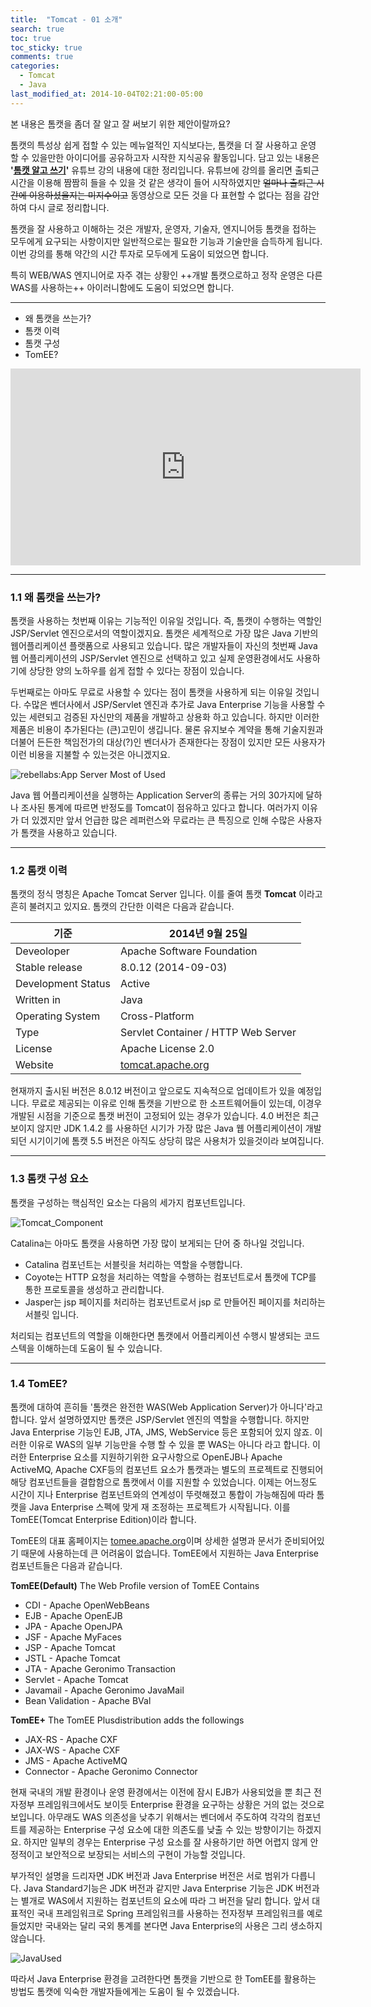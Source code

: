 ```yaml
---
title:  "Tomcat - 01 소개"
search: true
toc: true
toc_sticky: true
comments: true
categories: 
  - Tomcat
  - Java
last_modified_at: 2014-10-04T02:21:00-05:00
---
```


본 내용은 톰캣을 좀더 잘 알고 잘 써보기 위한 제안이랄까요?

톰캣의 특성상 쉽게 접할 수 있는 메뉴얼적인 지식보다는, 톰캣을 더 잘 사용하고 운영 할 수 있을만한 아이디어를 공유하고자 시작한 지식공유 활동입니다. 담고 있는 내용은 **'[톰캣 알고 쓰기](http://www.youtube.com/playlist?list=PLQUXE_kb6KOj0mvxoAGrz3FT9EDL3fa1z)'** 유튜브 강의 내용에 대한 정리입니다. 유튜브에 강의를 올리면 출퇴근 시간을 이용해 짬짬히 들을 수 있을 것 같은 생각이 들어 시작하였지만 ~~얼마나 출퇴근 시간에 이용하셨을지는 미지수이고~~ 동영상으로 모든 것을 다 표현할 수 없다는 점을 감안하여 다시 글로 정리합니다.

톰캣을 잘 사용하고 이해하는 것은 개발자, 운영자, 기술자, 엔지니어등 톰캣을 접하는 모두에게 요구되는 사항이지만 일반적으로는 필요한 기능과 기술만을 습득하게 됩니다. 이번 강의를 통해 약간의 시간 투자로 모두에게 도움이 되었으면 합니다.

특히 WEB/WAS 엔지니어로 자주 겪는 상황인 ++개발 톰캣으로하고 정작 운영은 다른 WAS를 사용하는++ 아이러니함에도 도움이 되었으면 합니다.

---

- 왜 톰캣을 쓰는가?
- 톰캣 이력
- 톰캣 구성
- TomEE?

<iframe width="560" height="315" src="https://www.youtube.com/embed/P3H-7G_Y3rI" frameborder="0" allow="accelerometer; autoplay; encrypted-media; gyroscope; picture-in-picture" allowfullscreen></iframe>

- - -

### 1.1 왜 톰캣을 쓰는가?
톰캣을 사용하는 첫번째 이유는 기능적인 이유일 것입니다. 즉, 톰캣이 수행하는 역할인 JSP/Servlet 엔진으로서의 역할이겠지요. 톰캣은 세계적으로 가장 많은 Java 기반의 웹어플리케이션 플랫폼으로 사용되고 있습니다. 많은 개발자들이 자신의 첫번째 Java 웹 어플리케이션의 JSP/Servlet 엔진으로 선택하고 있고 실제 운영환경에서도 사용하기에 상당한 양의 노하우를 쉽게 접할 수 있다는 장점이 있습니다.

두번째로는 아마도 무료로 사용할 수 있다는 점이 톰캣을 사용하게 되는 이유일 것입니다. 수많은 벤더사에서 JSP/Servlet 엔진과 추가로 Java Enterprise 기능을 사용할 수 있는 세련되고 검증된 자신만의 제품을 개발하고 상용화 하고 있습니다. 하지만 이러한 제품은 비용이 추가된다는 (큰)고민이 생깁니다. 물론 유지보수 계약을 통해 기술지원과 더불어 든든한 책임전가의 대상(?)인 벤더사가 존재한다는 장점이 있지만 모든 사용자가 이런 비용을 지불할 수 있는것은 아니겠지요.

![rebellabs:App Server Most of Used](https://raw.githubusercontent.com/Great-Stone/images/master/uPic/app-server-used-most-often-graph.jpg?token=ADUAZXKGEU5LVPPWSH3R4YK67EUKK)


Java 웹 어플리케이션을 실행하는 Application Server의 종류는 거의 30가지에 달하나 조사된 통계에 따르면 반정도를 Tomcat이 점유하고 있다고 합니다. 여러가지 이유가 더 있겠지만 앞서 언급한 많은 레퍼런스와 무료라는 큰 특징으로 인해 수많은 사용자가 톰캣을 사용하고 있습니다.

- - -

### 1.2 톰캣 이력
톰캣의 정식 명칭은 Apache Tomcat Server 입니다. 이를 줄여 톰캣 **Tomcat** 이라고 흔히 불려지고 있지요. 톰캣의 간단한 이력은 다음과 같습니다.

| 기준               | 2014년 9월 25일                        |
| ------------------ | -------------------------------------- |
| Deveoloper         | Apache Software Foundation             |
| Stable release     | 8.0.12 (2014-09-03)                    |
| Development Status | Active                                 |
| Written in         | Java                                   |
| Operating System   | Cross-Platform                         |
| Type               | Servlet Container / HTTP Web Server    |
| License            | Apache License 2.0                     |
| Website            | [tomcat.apache.org](tomcat.apache.org) |

현재까지 출시된 버전은 8.0.12 버전이고 앞으로도 지속적으로 업데이트가 있을 예정입니다. 무료로 제공되는 이유로 인해 톰캣을 기반으로 한 소프트웨어들이 있는데, 이경우 개발된 시점을 기준으로 톰캣 버전이 고정되어 있는 경우가 있습니다. 4.0 버전은 최근 보이지 않지만 JDK 1.4.2 를 사용하던 시기가 가장 많은 Java 웹 어플리케이션이 개발되던 시기이기에 톰캣 5.5 버전은 아직도 상당히 많은 사용처가 있을것이라 보여집니다.

- - -

### 1.3 톰캣 구성 요소
톰캣을 구성하는 핵심적인 요소는 다음의 세가지 컴포넌트입니다.

![Tomcat_Component](https://raw.githubusercontent.com/Great-Stone/images/master/uPic/tomcat_component_do.jpg?token=ADUAZXMO7ZXOL64TU2WHS7267EULI)

Catalina는 아마도 톰캣을 사용하면 가장 많이 보게되는 단어 중 하나일 것입니다.

- Catalina 컴포넌트는 서블릿을 처리하는 역할을 수행합니다.
- Coyote는 HTTP 요청을 처리하는 역할을 수행하는 컴포넌트로서 톰캣에 TCP를 통한 프로토콜을 생성하고 관리합니다.
- Jasper는 jsp 페이지를 처리하는 컴포넌트로서 jsp 로 만들어진 페이지를 처리하는 서블릿 입니다.

처리되는 컴포넌트의 역할을 이해한다면 톰캣에서 어플리케이션 수행시 발생되는 코드 스텍을 이해하는데 도움이 될 수 있습니다.

- - -

### 1.4 TomEE?
톰캣에 대하여 흔히들 '톰캣은 완전한 WAS(Web Application Server)가 아니다'라고 합니다. 앞서 설명하였지만 톰캣은 JSP/Servlet 엔진의 역할을 수행합니다. 하지만 Java Enterprise 기능인 EJB, JTA, JMS, WebService 등은 포함되어 있지 않죠. 이러한 이유로 WAS의 일부 기능만을 수행 할 수 있을 뿐 WAS는 아니다 라고 합니다. 이러한 Enterprise 요소를 지원하기위한 요구사항으로 OpenEJB나 Apache ActiveMQ, Apache CXF등의 컴포넌트 요소가 톰캣과는 별도의 프로젝트로 진행되어 해당 컴포넌트들을 결합함으로 톰캣에서 이를 지원할 수 있었습니다. 이제는 어느정도 시간이 지나 Enterprise 컴포넌트와의 연계성이 뚜렷해졌고 통합이 가능해짐에 따라 톰캣을 Java Enterprise 스펙에 맞게 재 조정하는 프로젝트가 시작됩니다. 이를 TomEE(Tomcat Enterprise Edition)이라 합니다.

TomEE의 대표 홈페이지는 [tomee.apache.org](http://tomee.apache.org)이며 상세한 설명과 문서가 준비되어있기 때문에 사용하는데 큰 어려움이 없습니다. TomEE에서 지원하는 Java Enterprise 컴포넌트들은 다음과 같습니다.

**TomEE(Default)**
The Web Profile version of TomEE Contains

- CDI - Apache OpenWebBeans
- EJB - Apache OpenEJB
- JPA - Apache OpenJPA
- JSF - Apache MyFaces
- JSP - Apache Tomcat
- JSTL - Apache Tomcat
- JTA - Apache Geronimo Transaction
- Servlet - Apache Tomcat
- Javamail - Apache Geronimo JavaMail
- Bean Validation - Apache BVal

**TomEE+** 
The TomEE Plusdistribution adds the followings

- JAX-RS - Apache CXF
- JAX-WS - Apache CXF
- JMS - Apache ActiveMQ
- Connector - Apache Geronimo Connector

현재 국내의 개발 환경이나 운영 환경에서는 이전에 잠시 EJB가 사용되었을 뿐 최근 전자정부 프레임워크에서도 보이듯 Enterprise 환경을 요구하는 상황은 거의 없는 것으로 보입니다. 아무래도 WAS 의존성을 낮추기 위해서는 벤더에서 주도하여 각각의 컴포넌트를 제공하는 Enterprise 구성 요소에 대한 의존도를 낮출 수 있는 방향이기는 하겠지요. 하지만 일부의 경우는 Enterprise 구성 요소를 잘 사용하기만 하면 어렵지 않게 안정적이고 보안적으로 보장되는 서비스의 구현이 가능할 것입니다.

부가적인 설명을 드리자면 JDK 버전과 Java Enterprise 버전은 서로 범위가 다릅니다. Java Standard기능은 JDK 버전과 같지만 Java Enterprise 기능은 JDK 버전과는 별개로 WAS에서 지원하는 컴포넌트의 요소에 따라 그 버전을 달리 합니다. 앞서 대표적인 국내 프레임워크로 Spring 프레임워크를 사용하는 전자정부 프레임워크를 예로 들었지만 국내와는 달리 국외 통계를 본다면 Java Enterprise의 사용은 그리 생소하지 않습니다.

![JavaUsed](https://raw.githubusercontent.com/Great-Stone/images/master/uPic/JavaUsed.jpg?token=ADUAZXMDSSXWUISLMHKRGZK67EUMY)

따라서 Java Enterprise 환경을 고려한다면 톰캣을 기반으로 한 TomEE를 활용하는 방법도 톰캣에 익숙한 개발자들에게는 도움이 될 수 있겠습니다.
